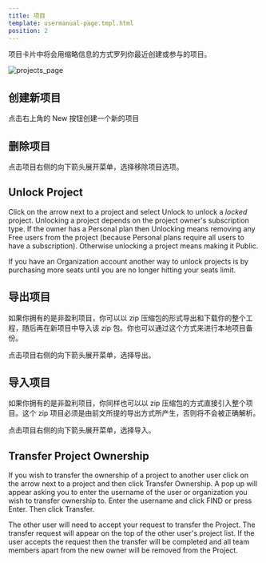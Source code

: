 ```yaml
---
title: 项目
template: usermanual-page.tmpl.html
position: 2
---
```


项目卡片中将会用缩略信息的方式罗列你最近创建或参与的项目。

![projects_page][1]

## 创建新项目

点击右上角的 New 按钮创建一个新的项目

## 删除项目

点击项目右侧的向下箭头展开菜单，选择移除项目选项。

## Unlock Project

Click on the arrow next to a project and select Unlock to unlock a *locked* project. Unlocking a project depends on the project owner's subscription type. If the owner has a Personal plan then Unlocking means removing any Free users from the project (because Personal plans require all users to have a subscription). Otherwise unlocking a project means making it Public.

If you have an Organization account another way to unlock projects is by purchasing more seats until you are no longer hitting your seats limit.

## 导出项目

如果你拥有的是非盈利项目，你可以以 zip 压缩包的形式导出和下载你的整个工程，随后再在新项目中导入该 zip 包。你也可以通过这个方式来进行本地项目备份。

点击项目右侧的向下箭头展开菜单，选择导出。

## 导入项目

如果你拥有的是非盈利项目，你同样也可以以 zip 压缩包的方式直接引入整个项目。这个 zip 项目必须是由前文所提的导出方式所产生，否则将不会被正确解析。

点击项目右侧的向下箭头展开菜单，选择导入。

## Transfer Project Ownership

If you wish to transfer the ownership of a project to another user click on the arrow next to a project and then click Transfer Ownership. A pop up will appear asking you to enter the username of the user or organization you wish to transfer ownership to. Enter the username and click FIND or press Enter. Then click Transfer.

The other user will need to accept your request to transfer the Project. The transfer request will appear on the top of the other user's project list. If the user accepts the request then the transfer will be completed and all team members apart from the new owner will be removed from the Project.

[1]: /images/user-manual/profile/profile.png "Projects"

